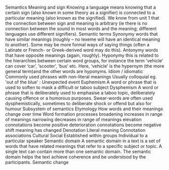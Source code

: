 Semantics
	Meaning and sign
		Knowing a language means knowing that a certain sign (also known in some theory as a signifier) is connected to a particular meaning (also known as the signified).
		We know from unit 1 that the connection between sign and meaning is arbitrary (ie there is no connection between the sound in most words and the meaning; different languages use different signifiers).
		Semantic terms
			Synonymy 
				words that have similar meanings (roughly – no lexeme will have an identical meaning to another). Some may be more formal ways of saying things (often a Latinate or French- or Greek-derived word may do this).
			Antonymy 
				words that have opposite meanings (again, roughly).
			Hyponymy
				this is related to the hierarchies between certain word groups, for instance the term ‘vehicle’ can cover ‘car’, ‘scooter’, ‘bus’ etc. Here, ‘vehicle’ is the hypernym (the more general term)and the other words are hyponyms. 
			Idiom / idiomatic
				Commonly used phrases with non-literal meanings
				Usually colloquial 
				eg. 'out of the blue' : Unexpected event
			Euphemism
				A word or phrase that is used to soften to mask a difficult or taboo subject
			Dysphemism
				A word or phrase that is deliberately used to emphasise a taboo topic, deliberately  causing offence or a humorous purposes. Swear-words are often used dysphemistically, sometimes to deliberate shock or offend but also for humour
			Subsystem of semantics
				Etymology 
					How words and their meanings change over time
				Word formation processes 
					broadening 
						increases in range of meanings
					narrowing
						decreases in range of meanings
					elevation
						connotations become positive
					deterioration
						connotations become negative
					shift
						meaning has changed
				Denotation
					Literal meaning
				Connotation
					associations
						Cultural
						Social
						Established within groups
						Individual to a particular speaker
			Semantic domain
				A semantic domain in a text is a set of words that have related meanings that refer to a specific subject or topic. A single text can contain more than one semantic domain. The semantic domain helps the text achieve coherence and be understood by the participants.
			Semantic change
				
